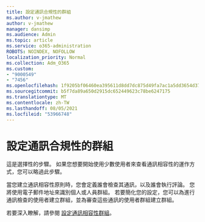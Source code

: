 ```yaml
---
title: 設定通訊合規性的群組
ms.author: v-jmathew
author: v-jmathew
manager: dansimp
ms.audience: Admin
ms.topic: article
ms.service: o365-administration
ROBOTS: NOINDEX, NOFOLLOW
localization_priority: Normal
ms.collection: Adm_O365
ms.custom:
- "9000549"
- "7456"
ms.openlocfilehash: 1f9205bf06460ea395611d8dd7dc875d49fa7ac1a5dd3654d372e670fb84e4fa
ms.sourcegitcommit: b5f7da89a650d2915dc652449623c78be6247175
ms.translationtype: MT
ms.contentlocale: zh-TW
ms.lasthandoff: 08/05/2021
ms.locfileid: "53966748"
---
```

# <a name="set-up-groups-for-communication-compliance"></a>設定通訊合規性的群組

這是選擇性的步驟。 如果您想要開始使用少數使用者來查看通訊相容性的運作方式，您可以略過此步驟。  
  
當您建立通訊相容性原則時，您會定義誰會檢查其通訊，以及誰會執行評論。 您將使用電子郵件地址來識別個人或人員群組。 若要簡化您的設定，您可以為進行通訊檢查的使用者建立群組，並為審查這些通訊的使用者群組建立群組。  
  
若要深入瞭解，請參閱 [設定通訊相容性群組](https://go.microsoft.com/fwlink/?linkid=2129594)。
